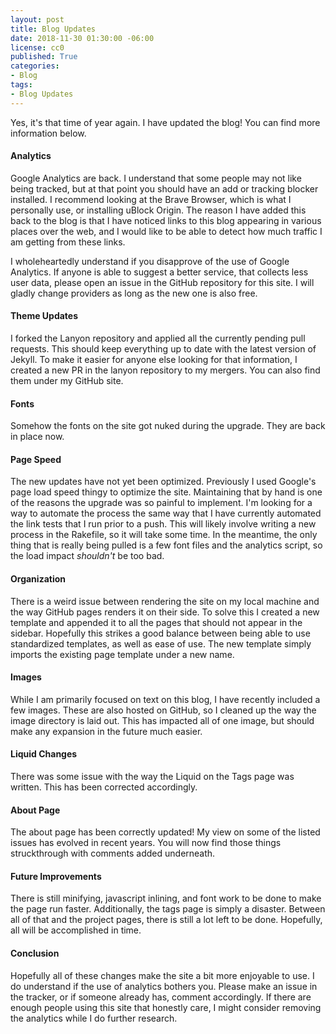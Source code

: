 ```yaml
---
layout: post
title: Blog Updates
date: 2018-11-30 01:30:00 -06:00
license: cc0
published: True
categories:
- Blog
tags:
- Blog Updates
---
```

Yes, it's that time of year again. I have updated the blog! You can find more
information below.

#### Analytics ####
Google Analytics are back. I understand that some people may not like being
tracked, but at that point you should have an add or tracking blocker installed.
I recommend looking at the Brave Browser, which is what I personally use, or
installing uBlock Origin. The reason I have added this back to the blog is that
I have noticed links to this blog appearing in various places over the web, and
I would like to be able to detect how much traffic I am getting from these
links.

I wholeheartedly understand if you disapprove of the use of Google Analytics. If
anyone is able to suggest a better service, that collects less user data, please
open an issue in the GitHub repository for this site. I will gladly change
providers as long as the new one is also free.

#### Theme Updates ####
I forked the Lanyon repository and applied all the currently pending pull
requests. This should keep everything up to date with the latest version of
Jekyll. To make it easier for anyone else looking for that information, I
created a new PR in the lanyon repository to my mergers. You can also find them
under my GitHub site.

#### Fonts ####
Somehow the fonts on the site got nuked during the upgrade. They are back in
place now.

#### Page Speed ####
The new updates have not yet been optimized. Previously I used Google's page
load speed thingy to optimize the site. Maintaining that by hand is one of the
reasons the upgrade was so painful to implement. I'm looking for a way to
automate the process the same way that I have currently automated the link tests
that I run prior to a push. This will likely involve writing a new process in
the Rakefile, so it will take some time. In the meantime, the only thing that
is really being pulled is a few font files and the analytics script, so the
load impact _shouldn't_ be too bad.

#### Organization ####
There is a weird issue between rendering the site on my local machine and the
way GitHub pages renders it on their side. To solve this I created a new
template and appended it to all the pages that should not appear in the sidebar.
Hopefully this strikes a good balance between being able to use standardized
templates, as well as ease of use. The new template simply imports the existing
page template under a new name.

#### Images ####
While I am primarily focused on text on this blog, I have recently included a
few images. These are also hosted on GitHub, so I cleaned up the way the image
directory is laid out. This has impacted all of one image, but should make any
expansion in the future much easier.

#### Liquid Changes ####
There was some issue with the way the Liquid on the Tags page was written. This
has been corrected accordingly.

#### About Page ####
The about page has been correctly updated! My view on some of the listed issues
has evolved in recent years. You will now find those things struckthrough with
comments added underneath.

#### Future Improvements ####
There is still minifying, javascript inlining, and font work to be done to make
the page run faster. Additionally, the tags page is simply a disaster. Between
all of that and the project pages, there is still a lot left to be done.
Hopefully, all will be accomplished in time.

#### Conclusion ####
Hopefully all of these changes make the site a bit more enjoyable to use. I do
understand if the use of analytics bothers you. Please make an issue in the
tracker, or if someone already has, comment accordingly. If there are enough
people using this site that honestly care, I might consider removing the
analytics while I do further research.
